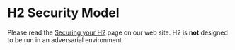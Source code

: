 # H2 Security Model

Please read the [Securing your H2](https://h2database.com/html/security.html) page on our web site. H2 is __not__ designed to be run in an adversarial environment.
